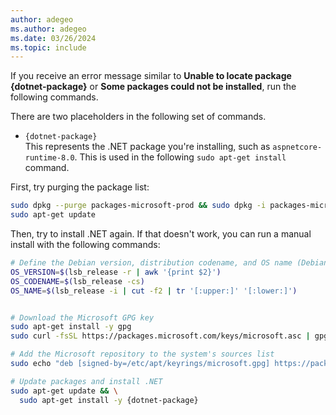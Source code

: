```yaml
---
author: adegeo
ms.author: adegeo
ms.date: 03/26/2024
ms.topic: include
---
```


If you receive an error message similar to **Unable to locate package {dotnet-package}** or **Some packages could not be installed**, run the following commands.

There are two placeholders in the following set of commands.

- `{dotnet-package}`\
This represents the .NET package you're installing, such as `aspnetcore-runtime-8.0`. This is used in the following `sudo apt-get install` command.

First, try purging the package list:

```bash
sudo dpkg --purge packages-microsoft-prod && sudo dpkg -i packages-microsoft-prod.deb
sudo apt-get update
```

Then, try to install .NET again. If that doesn't work, you can run a manual install with the following commands:

```bash
# Define the Debian version, distribution codename, and OS name (Debian, Ubuntu, etc)
OS_VERSION=$(lsb_release -r | awk '{print $2}')
OS_CODENAME=$(lsb_release -cs)
OS_NAME=$(lsb_release -i | cut -f2 | tr '[:upper:]' '[:lower:]')


# Download the Microsoft GPG key 
sudo apt-get install -y gpg
sudo curl -fsSL https://packages.microsoft.com/keys/microsoft.asc | gpg --dearmor -o /etc/apt/keyrings/microsoft.gpg

# Add the Microsoft repository to the system's sources list
sudo echo "deb [signed-by=/etc/apt/keyrings/microsoft.gpg] https://packages.microsoft.com/$OS_NAME/$OS_VERSION/prod $OS_CODENAME main" | tee /etc/apt/sources.list.d/microsoft-prod.list

# Update packages and install .NET
sudo apt-get update && \
  sudo apt-get install -y {dotnet-package}
```
